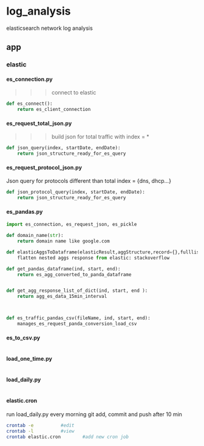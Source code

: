 # log_analysis
elasticsearch network log analysis

## app

### elastic

#### es_connection.py
>>> connect to elastic
```python
def es_connect():
	return es_client_connection

```

#### es_request_total_json.py
>>> build json for total traffic with index = *
```python
def json_query(index, startDate, endDate):
	return json_structure_ready_for_es_query
```

#### es_request_protocol_json.py
Json query for protocols different than total
index = {dns, dhcp...}
```python
def json_protocol_query(index, startDate, endDate):
	return json_structure_ready_for_es_query
```


#### es_pandas.py
```python
import es_connection, es_request_json, es_pickle

def domain_name(str):
	return domain name like google.com

def elasticAggsToDataframe(elasticResult,aggStructure,record={},fulllist=[]):
	flatten nested aggs response from elastic: stackoverflow

def get_pandas_dataframe(ind, start, end):
	return es_agg_converted_to_panda_dataframe


def get_agg_response_list_of_dict(ind, start, end ):
	return agg_es_data_15min_interval



def es_traffic_pandas_csv(fileName, ind, start, end):
	manages_es_request_panda_conversion_load_csv

```

#### es_to_csv.py
```python


```

#### load_one_time.py
```python


```

#### load_daily.py
```python


```

#### elastic.cron

run load_daily.py every morning
git add, commit and push after 10 min


```bash
crontab -e 			#edit
crontab -l			#view
crontab elastic.cron 		#add new cron job
```
